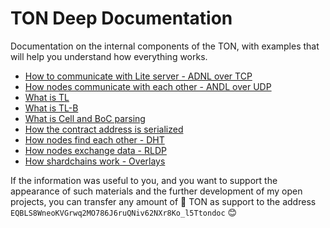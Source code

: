 # TON Deep Documentation
Documentation on the internal components of the TON, with examples that will help you understand how everything works. 

* [How to communicate with Lite server - ADNL over TCP](/ADNL-TCP-Liteserver.md)
* [How nodes communicate with each other - ANDL over UDP](/ADNL-UDP-Internal.md)
* [What is TL](/TL.md)
* [What is TL-B](/TL-B.md)
* [What is Cell and BoC parsing](/Cells-BoC.md)
* [How the contract address is serialized](/Address.md)
* [How nodes find each other - DHT](/DHT.md)
* [How nodes exchange data - RLDP](/RLDP.md)
* [How shardchains work - Overlays](/Overlay-Network.md)

If the information was useful to you, and you want to support the appearance of such materials and the further development of my open projects, you can transfer any amount of 💎 TON as support to the address `EQBLS8WneoKVGrwq2MO786J6ruQNiv62NXr8Ko_l5Ttondoc` 😊
